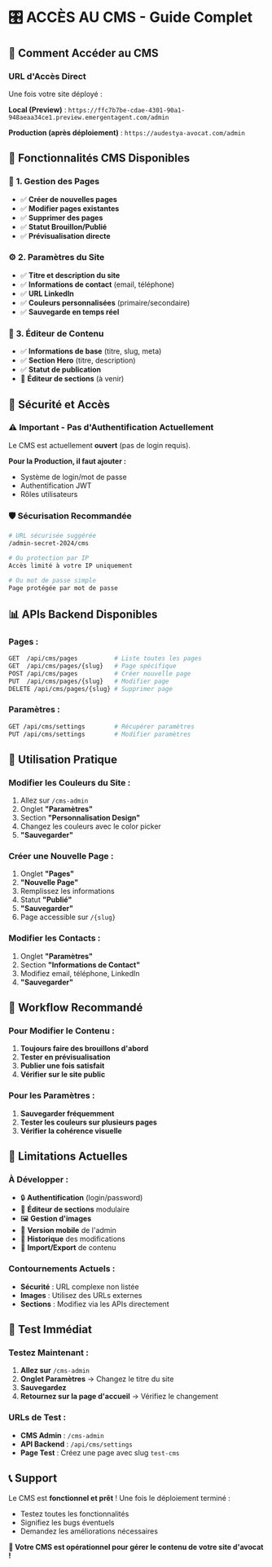 # 🎛️ ACCÈS AU CMS - Guide Complet

## 🚀 **Comment Accéder au CMS**

### **URL d'Accès Direct**
Une fois votre site déployé :

**Local (Preview)** : 
`https://ffc7b7be-cdae-4301-90a1-948aeaa34ce1.preview.emergentagent.com/admin`

**Production (après déploiement)** :
`https://audestya-avocat.com/admin`

## 🎯 **Fonctionnalités CMS Disponibles**

### 📄 **1. Gestion des Pages**
- ✅ **Créer de nouvelles pages**
- ✅ **Modifier pages existantes**
- ✅ **Supprimer des pages**
- ✅ **Statut Brouillon/Publié**
- ✅ **Prévisualisation directe**

### ⚙️ **2. Paramètres du Site**
- ✅ **Titre et description du site**
- ✅ **Informations de contact** (email, téléphone)
- ✅ **URL LinkedIn**
- ✅ **Couleurs personnalisées** (primaire/secondaire)
- ✅ **Sauvegarde en temps réel**

### 📝 **3. Éditeur de Contenu**
- ✅ **Informations de base** (titre, slug, meta)
- ✅ **Section Hero** (titre, description)
- ✅ **Statut de publication**
- 🔄 **Éditeur de sections** (à venir)

## 🔐 **Sécurité et Accès**

### **⚠️ Important - Pas d'Authentification Actuellement**
Le CMS est actuellement **ouvert** (pas de login requis). 

**Pour la Production, il faut ajouter :**
- Système de login/mot de passe
- Authentification JWT
- Rôles utilisateurs

### **🛡️ Sécurisation Recommandée**
```bash
# URL sécurisée suggérée
/admin-secret-2024/cms

# Ou protection par IP
Accès limité à votre IP uniquement

# Ou mot de passe simple
Page protégée par mot de passe
```

## 📊 **APIs Backend Disponibles**

### **Pages :**
```bash
GET  /api/cms/pages          # Liste toutes les pages
GET  /api/cms/pages/{slug}   # Page spécifique
POST /api/cms/pages          # Créer nouvelle page
PUT  /api/cms/pages/{slug}   # Modifier page
DELETE /api/cms/pages/{slug} # Supprimer page
```

### **Paramètres :**
```bash
GET /api/cms/settings        # Récupérer paramètres
PUT /api/cms/settings        # Modifier paramètres
```

## 🎨 **Utilisation Pratique**

### **Modifier les Couleurs du Site :**
1. Allez sur `/cms-admin`
2. Onglet **"Paramètres"**
3. Section **"Personnalisation Design"**
4. Changez les couleurs avec le color picker
5. **"Sauvegarder"**

### **Créer une Nouvelle Page :**
1. Onglet **"Pages"**
2. **"Nouvelle Page"**
3. Remplissez les informations
4. Statut **"Publié"**
5. **"Sauvegarder"**
6. Page accessible sur `/{slug}`

### **Modifier les Contacts :**
1. Onglet **"Paramètres"**
2. Section **"Informations de Contact"**
3. Modifiez email, téléphone, LinkedIn
4. **"Sauvegarder"**

## 🔄 **Workflow Recommandé**

### **Pour Modifier le Contenu :**
1. **Toujours faire des brouillons d'abord**
2. **Tester en prévisualisation**
3. **Publier une fois satisfait**
4. **Vérifier sur le site public**

### **Pour les Paramètres :**
1. **Sauvegarder fréquemment**
2. **Tester les couleurs sur plusieurs pages**
3. **Vérifier la cohérence visuelle**

## 🚨 **Limitations Actuelles**

### **À Développer :**
- 🔒 **Authentification** (login/password)
- 🎨 **Éditeur de sections** modulaire
- 🖼️ **Gestion d'images** 
- 📱 **Version mobile** de l'admin
- 💾 **Historique** des modifications
- 🔄 **Import/Export** de contenu

### **Contournements Actuels :**
- **Sécurité** : URL complexe non listée
- **Images** : Utilisez des URLs externes
- **Sections** : Modifiez via les APIs directement

## 🎯 **Test Immédiat**

### **Testez Maintenant :**
1. **Allez sur** `/cms-admin`
2. **Onglet Paramètres** → Changez le titre du site
3. **Sauvegardez**
4. **Retournez sur la page d'accueil** → Vérifiez le changement

### **URLs de Test :**
- **CMS Admin** : `/cms-admin`
- **API Backend** : `/api/cms/settings`
- **Page Test** : Créez une page avec slug `test-cms`

## 📞 **Support**

Le CMS est **fonctionnel et prêt** ! Une fois le déploiement terminé :
- Testez toutes les fonctionnalités
- Signifiez les bugs éventuels
- Demandez les améliorations nécessaires

**🎉 Votre CMS est opérationnel pour gérer le contenu de votre site d'avocat !**
